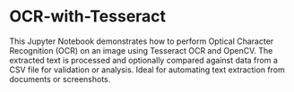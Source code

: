 # OCR-with-Tesseract
This Jupyter Notebook demonstrates how to perform Optical Character Recognition (OCR) on an image using Tesseract OCR and OpenCV. The extracted text is processed and optionally compared against data from a CSV file for validation or analysis. Ideal for automating text extraction from documents or screenshots.
